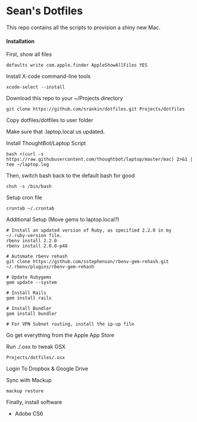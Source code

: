 # Sean's Dotfiles

This repo contains all the scripts to provision a shiny new Mac.

#### Installation

First, show all files
```
defaults write com.apple.finder AppleShowAllFiles YES
```

Install X-code command-line tools
```
xcode-select --install
```

Download this repo to your ~/Projects directory

```
git clone https://github.com/srankin/dotfiles.git Projects/dotfiles
```

Copy dotfiles/dotfiles to user folder

Make sure that .laptop.local us updated.

Install ThoughtBot/Laptop Script
```
bash <(curl -s https://raw.githubusercontent.com/thoughtbot/laptop/master/mac) 2>&1 | tee ~/laptop.log
```

Then, switch bash back to the default bash for good
```
chsh -s /bin/bash
```

Setup cron file
```
crontab ~/.crontab
```

Additional Setup (Move gems to laptop.local?)
```
# Install an updated version of Ruby, as specified 2.2.0 in my ~/.ruby-version file.
rbenv install 2.2.0
rbenv install 2.0.0-p48

# Automate rbenv rehash
git clone https://github.com/sstephenson/rbenv-gem-rehash.git ~/.rbenv/plugins/rbenv-gem-rehash

# Update Rubygems
gem update --system 

# Install Rails
gem install rails

# Install Bundler
gem install bundler

# For VPN Subnet routing, install the ip-up file

```

Go get everything from the Apple App Store

Run ./.osx to tweak OSX
```
Projects/dotfiles/.osx
```

Login To Dropbox & Google Drive

Sync with Mackup
```
mackup restore
```

Finally, install software
- Adobe CS6
